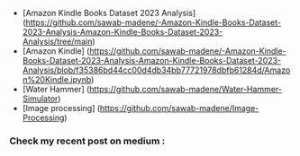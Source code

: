 
- [Amazon Kindle Books Dataset 2023 Analysis] (https://github.com/sawab-madene/-Amazon-Kindle-Books-Dataset-2023-Analysis-Amazon-Kindle-Books-Dataset-2023-Analysis/tree/main)
- [Amazon Kindle] (https://github.com/sawab-madene/-Amazon-Kindle-Books-Dataset-2023-Analysis-Amazon-Kindle-Books-Dataset-2023-Analysis/blob/f35386bd44cc00d4db34bb77721978dbfb61284d/Amazon%20Kindle.ipynb)
- [Water Hammer] (https://github.com/sawab-madene/Water-Hammer-Simulator)
- [Image processing] (https://github.com/sawab-madene/Image-Processing)


### Check my recent post on medium :
